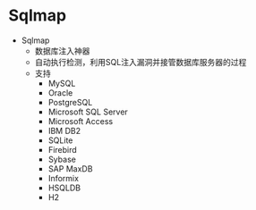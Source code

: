 # Sqlmap

* Sqlmap
  * 数据库注入神器
  * 自动执行检测，利用SQL注入漏洞并接管数据库服务器的过程
  * 支持
      * MySQL
      * Oracle
      * PostgreSQL
      * Microsoft SQL Server
      * Microsoft Access
      * IBM DB2
      * SQLite
      * Firebird
      * Sybase
      * SAP MaxDB
      * Informix
      * HSQLDB
      * H2

